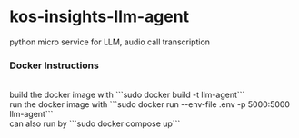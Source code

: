 # kos-insights-llm-agent
python micro service for LLM, audio call transcription


### Docker Instructions
<br>
build the docker image with ```sudo docker build -t llm-agent```

<br>
run the docker image with ```sudo docker run --env-file .env -p 5000:5000 llm-agent```

<br>
can also run by ```sudo docker compose up```
